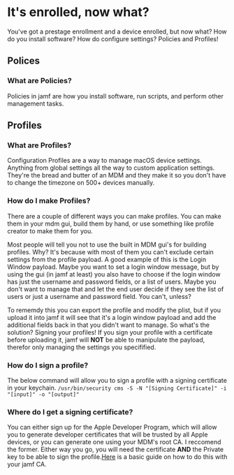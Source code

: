# It's enrolled, now what?
You've got a prestage enrollment and a device enrolled, but now what? How do you install software? How do configure settings? Policies and Profiles!

## Polices
### What are Policies?
Policies in jamf are how you install software, run scripts, and perform other management tasks.

## Profiles

### What are Profiles?
Configuration Profiles are a way to manage macOS device settings. Anything from global settings all the way to custom application settings. They're the bread and butter of an MDM and they make it so you don't have to change the timezone on 500+ devices manually.

### How do I make Profiles?
There are a couple of different ways you can make profiles. You can make them in your mdm gui, build them by hand, or use something like profile creator to make them for you.

Most people will tell you not to use the built in MDM gui's for building profiles. Why? It's because with most of them you can't exclude certain settings from the profile payload. A good example of this is the Login Window payload. Maybe you want to set a login window message, but by using the gui (in jamf at least) you also have to choose if the login window has just the username and password fields, or a list of users. Maybe you don't want to manage that and let the end user decide if they see the list of users or just a username and password field. You can't, unless?

To rememdy this you can export the profile and modify the plist, but if you upload it into jamf it will see that it's a login window payload and add the additional fields back in that you didn't want to manage. So what's the solution? Signing your profiles! If you sign your profile with a certificate before uploading it, jamf will **NOT** be able to manipulate the payload, therefor only managing the settings you specifified.

### How do I sign a profile?
The below command will allow you to sign a profile with a signing certificate in your keychain.
`/usr/bin/security cms -S -N "[Signing Certificate]" -i "[input]" -o "[output]"`

### Where do I get a signing certificate?
You can either sign up for the Apple Developer Program, which will allow you to generate developer certificates that will be trusted by all Apple devices, or you can generate one using your MDM's root CA. I reccomend the former. Either way you go, you will need the certificate **AND** the Private key to be able to sign the profile.[Here](https://www.jamf.com/jamf-nation/articles/649/creating-a-signing-certificate-using-jamf-pro-s-built-in-certificate-authority) is a basic guide on how to do this with your jamf CA.
